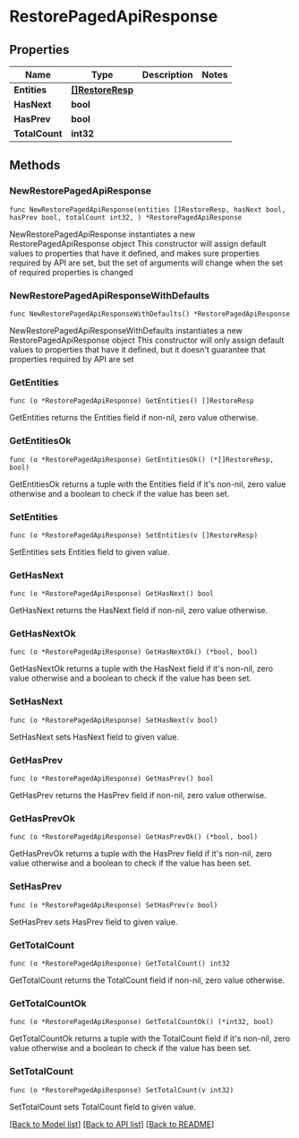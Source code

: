 # RestorePagedApiResponse

## Properties

Name | Type | Description | Notes
------------ | ------------- | ------------- | -------------
**Entities** | [**[]RestoreResp**](RestoreResp.md) |  | 
**HasNext** | **bool** |  | 
**HasPrev** | **bool** |  | 
**TotalCount** | **int32** |  | 

## Methods

### NewRestorePagedApiResponse

`func NewRestorePagedApiResponse(entities []RestoreResp, hasNext bool, hasPrev bool, totalCount int32, ) *RestorePagedApiResponse`

NewRestorePagedApiResponse instantiates a new RestorePagedApiResponse object
This constructor will assign default values to properties that have it defined,
and makes sure properties required by API are set, but the set of arguments
will change when the set of required properties is changed

### NewRestorePagedApiResponseWithDefaults

`func NewRestorePagedApiResponseWithDefaults() *RestorePagedApiResponse`

NewRestorePagedApiResponseWithDefaults instantiates a new RestorePagedApiResponse object
This constructor will only assign default values to properties that have it defined,
but it doesn't guarantee that properties required by API are set

### GetEntities

`func (o *RestorePagedApiResponse) GetEntities() []RestoreResp`

GetEntities returns the Entities field if non-nil, zero value otherwise.

### GetEntitiesOk

`func (o *RestorePagedApiResponse) GetEntitiesOk() (*[]RestoreResp, bool)`

GetEntitiesOk returns a tuple with the Entities field if it's non-nil, zero value otherwise
and a boolean to check if the value has been set.

### SetEntities

`func (o *RestorePagedApiResponse) SetEntities(v []RestoreResp)`

SetEntities sets Entities field to given value.


### GetHasNext

`func (o *RestorePagedApiResponse) GetHasNext() bool`

GetHasNext returns the HasNext field if non-nil, zero value otherwise.

### GetHasNextOk

`func (o *RestorePagedApiResponse) GetHasNextOk() (*bool, bool)`

GetHasNextOk returns a tuple with the HasNext field if it's non-nil, zero value otherwise
and a boolean to check if the value has been set.

### SetHasNext

`func (o *RestorePagedApiResponse) SetHasNext(v bool)`

SetHasNext sets HasNext field to given value.


### GetHasPrev

`func (o *RestorePagedApiResponse) GetHasPrev() bool`

GetHasPrev returns the HasPrev field if non-nil, zero value otherwise.

### GetHasPrevOk

`func (o *RestorePagedApiResponse) GetHasPrevOk() (*bool, bool)`

GetHasPrevOk returns a tuple with the HasPrev field if it's non-nil, zero value otherwise
and a boolean to check if the value has been set.

### SetHasPrev

`func (o *RestorePagedApiResponse) SetHasPrev(v bool)`

SetHasPrev sets HasPrev field to given value.


### GetTotalCount

`func (o *RestorePagedApiResponse) GetTotalCount() int32`

GetTotalCount returns the TotalCount field if non-nil, zero value otherwise.

### GetTotalCountOk

`func (o *RestorePagedApiResponse) GetTotalCountOk() (*int32, bool)`

GetTotalCountOk returns a tuple with the TotalCount field if it's non-nil, zero value otherwise
and a boolean to check if the value has been set.

### SetTotalCount

`func (o *RestorePagedApiResponse) SetTotalCount(v int32)`

SetTotalCount sets TotalCount field to given value.



[[Back to Model list]](../README.md#documentation-for-models) [[Back to API list]](../README.md#documentation-for-api-endpoints) [[Back to README]](../README.md)


